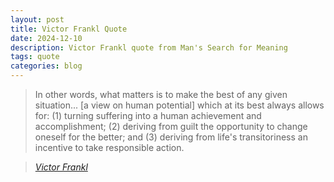 ```yaml
---
layout: post
title: Victor Frankl Quote
date: 2024-12-10
description: Victor Frankl quote from Man's Search for Meaning
tags: quote
categories: blog
---
```


> In other words, what matters is to make the best of any given situation... \[a view on human potential\] which at its best always allows for: (1) turning suffering into a human achievement and accomplishment; (2) deriving from guilt the opportunity to change oneself for the better; and (3) deriving from life\'s transitoriness an incentive to take responsible action.
  
> <cite><a href="http://www.brainyquote.com/quotes/quotes/m/marktwain163473.html">Victor Frankl</a></cite>
